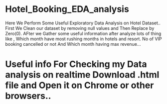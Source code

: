 # Hotel_Booking_EDA_analysis

Here We Perform Some Useful Exploratory Data Analysis on Hotel Dataset..
First We Clean our dataset by removing null values and Then Replace by Zero(0).
AFter we Gather some useful information after analyze lots of thing like ,
  Which month have most rushing months in hotels and resort.
  No of VIP booking cancelled or not
  And Which month having max revenue...
  
# Useful info For Checking my Data analysis on realtime Download .html file and Open it on Chrome or other browsers..
